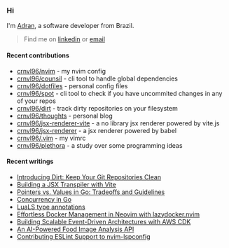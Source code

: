 ### Hi

I'm [Adran](https://crnvl96.dev), a software developer from Brazil.

> Find me on [linkedin](https://www.linkedin.com/in/adrancarnavale/) or [email](mailto:adran@hey.com)

#### Recent contributions
- [crnvl96/nvim](https://github.com/crnvl96/nvim) - my nvim config
- [crnvl96/counsil](https://github.com/crnvl96/counsil) - cli tool to handle global dependencies
- [crnvl96/dotfiles](https://github.com/crnvl96/dotfiles) - personal config files
- [crnvl96/spot](https://github.com/crnvl96/spot) - cli tool to check if you have uncommited changes in any of your repos
- [crnvl96/dirt](https://github.com/crnvl96/dirt) - track dirty repositories on your filesystem
- [crnvl96/thoughts](https://github.com/crnvl96/thoughts) - personal blog
- [crnvl96/jsx-renderer-vite](https://github.com/crnvl96/jsx-renderer-vite) - a no library jsx renderer powered by vite.js
- [crnvl96/jsx-renderer](https://github.com/crnvl96/jsx-renderer) - a jsx renderer powered by babel
- [crnvl96/.vim](https://github.com/crnvl96/.vim) - my vimrc
- [crnvl96/plethora](https://github.com/crnvl96/plethora) - a study over some programming ideas

#### Recent writings
- [Introducing Dirt: Keep Your Git Repositories Clean](http://crnvl96.dev/posts/2025-10-18-dirt_helps_keeping_your_repos_clean/)
- [Building a JSX Transpiler with Vite](http://crnvl96.dev/posts/2025-10-10-building_an_jsx_transpiler_with_vite/)
- [Pointers vs. Values in Go: Tradeoffs and Guidelines](http://crnvl96.dev/posts/2025-09-29-pointers_vs_values_in_go/)
- [Concurrency in Go](http://crnvl96.dev/posts/2025-09-26-concurrency-in-go/)
- [LuaLS type annotations](http://crnvl96.dev/posts/2025-08-31-lua-ls-type-annotations-guide/)
- [Effortless Docker Management in Neovim with lazydocker.nvim](http://crnvl96.dev/posts/2025-08-24-effortless-docker-management-in-neovim-with-lazydocker-nvim/)
- [Building Scalable Event-Driven Architectures with AWS CDK](http://crnvl96.dev/posts/2025-07-30-building-scalable-event-driven-architectures-with-aws-cdk/)
- [An AI-Powered Food Image Analysis API](http://crnvl96.dev/posts/2025-05-11-an-ai-powered-food-image-analysis-api/)
- [Contributing ESLint Support to nvim-lspconfig](http://crnvl96.dev/posts/2025-04-27-contributing-eslint-support-to-nvim-lspconfig/)
